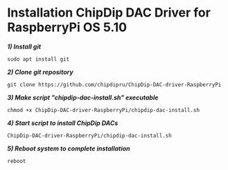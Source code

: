 # Installation ChipDip DAC Driver for RaspberryPi OS 5.10

<em><strong>1) Install git</em></strong>

<pre><code>sudo apt install git</code></pre>

<em><strong>2) Clone git repository</em></strong>

<pre><code>git clone https://github.com/chipdipru/ChipDip-DAC-driver-RaspberryPi</code></pre>

<em><strong>3) Make script "chipdip-dac-install.sh" executable</em></strong>

<pre><code>chmod +x ChipDip-DAC-driver-RaspberryPi/chipdip-dac-install.sh</code></pre>

<em><strong>4) Start script to install ChipDip DACs</em></strong>

<pre><code>ChipDip-DAC-driver-RaspberryPi/chipdip-dac-install.sh</code></pre>

<em><strong>5) Reboot system to complete installation</em></strong>

<pre><code>reboot</code></pre>
